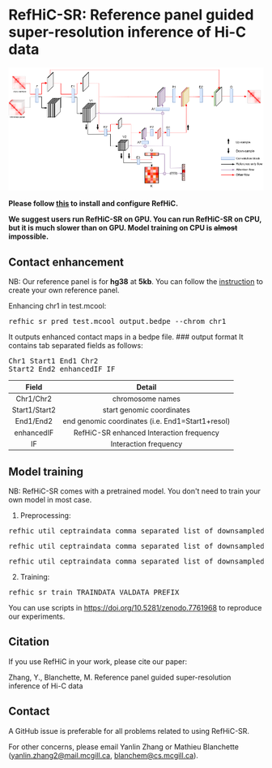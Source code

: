 # RefHiC-SR: Reference panel guided super-resolution inference of Hi-C data
![RefHiC Model](RefHiC-SR.png "RefHiC-SR")

<b>Please follow [this](../README.md) to install and configure RefHiC.</b>

<b>We suggest users run RefHiC-SR on GPU. 
You can run RefHiC-SR on CPU, but it is much slower than on GPU. Model training on CPU is <s>almost</s> impossible.</b>


## Contact enhancement
NB: Our reference panel is for <b>hg38</b> at <b>5kb</b>. You can follow the [instruction](../README.md) to create your own reference panel.  

Enhancing chr1 in test.mcool: 
<pre>refhic sr pred test.mcool output.bedpe --chrom chr1</pre> 
It outputs enhanced contact maps in a bedpe file. 
    ### output format
    It contains tab separated fields as follows:
    <pre>Chr1    Start1    End1    Chr2    Start2    End2    enhancedIF    IF</pre>

|     Field     |                      Detail                      |
|:-------------:|:------------------------------------------------:|
|   Chr1/Chr2   |                 chromosome names                 |
| Start1/Start2 |             start genomic coordinates            |
|   End1/End2   | end genomic coordinates (i.e. End1=Start1+resol) |
|   enhancedIF  |     RefHiC-SR enhanced Interaction frequency     |
|       IF      |               Interaction frequency              |

## Model training
NB: RefHiC-SR comes with a pretrained model. You don't need to train your own model in most case.
1. Preprocessing:
<pre>refhic util ceptraindata comma_separated_list_of_downsampled_mcool_files full_coverage.mcool val/hicMatrix --chrom validation_chrs</pre>
<pre>refhic util ceptraindata comma_separated_list_of_downsampled_mcool_files full_coverage.mcool train/hicMatrix --chrom training_chrs</pre>
<pre>refhic util ceptraindata comma_separated_list_of_downsampled_mcool_files full_coverage.mcool test/hicMatrix --chrom test_chrs</pre>
2. Training:
<pre>refhic sr train TRAINDATA VALDATA PREFIX</pre>

You can use scripts in https://doi.org/10.5281/zenodo.7761968
 to reproduce our experiments.
## Citation
If you use RefHiC in your work, please cite our paper:

Zhang, Y., Blanchette, M. Reference panel guided super-resolution inference of
Hi-C data

## Contact
A GitHub issue is preferable for all problems related to using RefHiC-SR. 

For other concerns, please email Yanlin Zhang or Mathieu Blanchette (yanlin.zhang2@mail.mcgill.ca, blanchem@cs.mcgill.ca).
